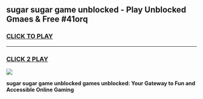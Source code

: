 
## sugar sugar game unblocked - Play Unblocked Gmaes & Free #41orq
<h3>
<a href="https://premium.freeplayer.one?title=sugar_sugar_game_unblocked&ref=01M">CLICK TO PLAY</a></h3>
<hr>

<h3>
<a href="https://premium.freeplayer.one?title=sugar_sugar_game_unblocked&ref=01M">CLICK 2 PLAY</a>
  
</h3>

<a href="https://premium.freeplayer.one?title=sugar_sugar_game_unblocked&ref=01M"><img src="https://clearcache.store/games.png"></a>


**sugar sugar game unblocked games unblocked: Your Gateway to Fun and Accessible Online Gaming**
